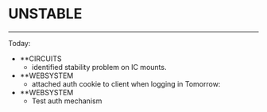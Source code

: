 # UNSTABLE
---
Today:
- **CIRCUITS
	- identified stability problem on IC mounts. 
- **WEBSYSTEM
	- attached auth cookie to client when logging in 
Tomorrow:
- **WEBSYSTEM
	- Test auth mechanism